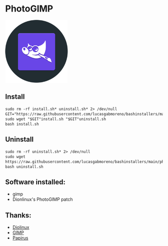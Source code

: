 # PhotoGIMP
<img src="preview.svg" width="200">


## Install
```
sudo rm -rf install.sh* uninstall.sh* 2> /dev/null
GIT="https://raw.githubusercontent.com/lucasgabmoreno/bashinstallers/main/photogimp/"
sudo wget "$GIT"install.sh "$GIT"uninstall.sh
bash install.sh

```

## Uninstall
```
sudo rm -rf uninstall.sh* 2> /dev/null
sudo wget https://raw.githubusercontent.com/lucasgabmoreno/bashinstallers/main/photogimp/uninstall.sh
bash uninstall.sh
```

## Software installed:
* gimp
* Dionlinux's PhotoGIMP patch 

## Thanks:
* [Diolinux](https://github.com/Diolinux/PhotoGIMP)
* [GIMP](http://www.gimp.org.es/)
* [Papirus](https://github.com/PapirusDevelopmentTeam)
